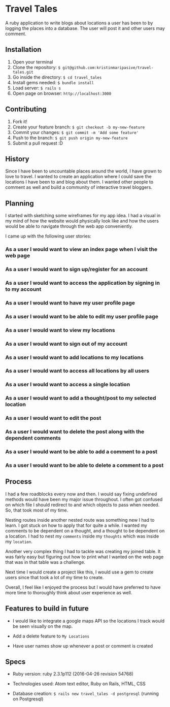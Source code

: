 # Travel Tales
A ruby application to write blogs about locations a user has been to by logging the places into a database. The user will post it and other users may comment.

## Installation
1. Open your terminal
2. Clone the repository: `$ git@github.com:kristinmaripasive/travel-tales.git`
3. Go inside the directory: `$ cd travel_tales`
4. Install gems needed: `$ bundle install`
5. Load server: `$ rails s`
6. Open page on browser: `http://localhost:3000`

## Contributing
1. Fork it!
2. Create your feature branch: `$ git checkout -b my-new-feature`
3. Commit your changes: `$ git commit -m 'Add some feature'`
4. Push to the branch: `$ git push origin my-new-feature`
5. Submit a pull request :D

## History
Since I have been to uncountable places around the world, I have grown to love to travel. I wanted to create an application where I could save the locations I have been to and blog about them. I wanted other people to comment as well and build a community of interactive travel bloggers.

## Planning
I started with sketching some wireframes for my app idea. I had a visual in my mind of how the website would physically look like and how the users would be able to navigate through the web app conveniently.

I came up with the following user stories:

### As a user I would want to view an index page when I visit the web page
### As a user I would want to sign up/register for an account
### As a user I would want to access the application by signing in to my account
### As a user I would want to have my user profile page
### As a user I would want to be able to edit my user profile page
### As a user I would want to view my locations
### As a user I would want to sign out of my account
### As a user I would want to add locations to my locations
### As a user I would want to access all locations by all users
### As a user I would want to access a single location
### As a user I would want to add a thought/post to my selected location
### As a user I would want to edit the post
### As a user I would want to delete the post along with the dependent comments
### As a user I would want to be able to add a comment to a post
### As a user I would want to be able to delete a comment to a post

## Process
I had a few roadblocks every now and then. I would say fixing undefined methods would have been my major issue throughout. I often got confused on which file I should redirect to and which objects to pass when needed. So, that took most of my time.

Nesting routes inside another nested route was something new I had to learn. I got stuck on how to apply that for quite a while. I wanted my comments to be dependent on a thought, and a thought to be dependent on a location. I had to nest my `comments` inside my `thoughts` which was inside my `location`.

Another very complex thing I had to tackle was creating my joined table. It was fairly easy but figuring out how to print what I wanted on the web page that was in that table was a challenge.

Next time I would create a project like this, I would use a gem to create users since that took a lot of my time to create.

Overall, I feel like I enjoyed the process but I would have preferred to have more time to thoroughly think about user experience as well.

## Features to build in future
- I would like to integrate a google maps API so the locations I track would be seen visually on the map.

- Add a delete feature to `My Locations`

- Have user names show up whenever a post or comment is created

## Specs
* Ruby version: ruby 2.3.1p112 (2016-04-26 revision 54768)

* Technologies used: Atom text editor, Ruby on Rails, HTML, CSS

* Database creation: `$ rails new travel_tales -d postgresql` (running on Postgresql)
